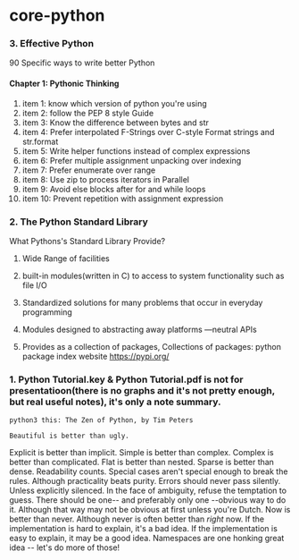 # core-python
### 3. Effective Python 
90 Specific ways to write better Python
#### Chapter 1: Pythonic Thinking
1. item 1: know which version of python you're using
2. item 2: follow the PEP 8 style Guide
3. item 3: Know the difference between bytes and str
4. item 4: Prefer interpolated F-Strings over C-style Format strings and str.format
5. item 5: Write helper functions instead of complex expressions
6. item 6: Prefer multiple assignment unpacking over indexing
7. item 7: Prefer enumerate over range
8. item 8: Use zip to process iterators in Parallel
9. item 9: Avoid else blocks after for and while loops
10. item 10: Prevent repetition with assignment expression

### 2. The Python Standard Library

What Pythons's Standard Library Provide?

1. Wide Range of facilities

2. built-in modules(written in C) to access to system functionality such as file I/O

3. Standardized solutions for many problems that occur in everyday programming

4. Modules designed to abstracting away platforms —neutral APIs

5. Provides as a collection of packages, Collections of packages: python package index website
          https://pypi.org/
### 1. Python Tutorial.key & Python Tutorial.pdf is not for presentatioon(there is no graphs and it's not pretty enough, but real useful notes), it's only a note summary.

    python3 this: The Zen of Python, by Tim Peters

    Beautiful is better than ugly.
Explicit is better than implicit.
Simple is better than complex.
Complex is better than complicated.
Flat is better than nested.
Sparse is better than dense.
Readability counts.
Special cases aren't special enough to break the rules.
Although practicality beats purity.
Errors should never pass silently.
Unless explicitly silenced.
In the face of ambiguity, refuse the temptation to guess.
There should be one-- and preferably only one --obvious way to do it.
Although that way may not be obvious at first unless you're Dutch.
Now is better than never.
Although never is often better than *right* now.
If the implementation is hard to explain, it's a bad idea.
If the implementation is easy to explain, it may be a good idea.
Namespaces are one honking great idea -- let's do more of those!



